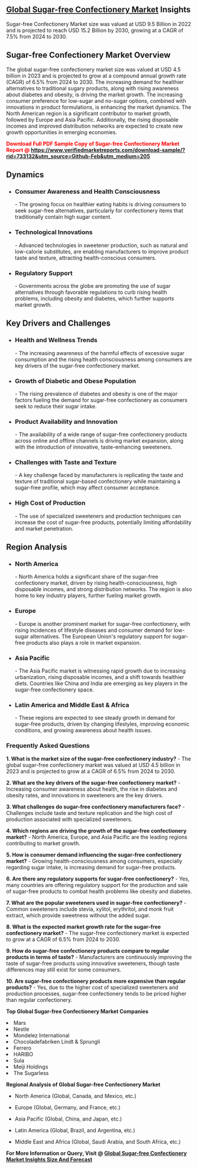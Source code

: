 <h2><a href="https://www.verifiedmarketreports.com/download-sample/?rid=733132&amp;utm_source=Github&amp;utm_medium=205" target="_blank">Global Sugar-free Confectionery Market</a> Insights</h2><p>Sugar-free Confectionery Market size was valued at USD 9.5 Billion in 2022 and is projected to reach USD 15.2 Billion by 2030, growing at a CAGR of 7.5% from 2024 to 2030.</p><p><h2>Sugar-free Confectionery Market Overview</h2> <p>The global sugar-free confectionery market size was valued at USD 4.5 billion in 2023 and is projected to grow at a compound annual growth rate (CAGR) of 6.5% from 2024 to 2030. The increasing demand for healthier alternatives to traditional sugary products, along with rising awareness about diabetes and obesity, is driving the market growth. The increasing consumer preference for low-sugar and no-sugar options, combined with innovations in product formulations, is enhancing the market dynamics. The North American region is a significant contributor to market growth, followed by Europe and Asia Pacific. Additionally, the rising disposable incomes and improved distribution networks are expected to create new growth opportunities in emerging economies.</p> <p><strong><p><span class=""><span style="color: #ff0000;"><strong>Download Full PDF Sample Copy of Sugar-free Confectionery Market Report</strong> @ </span><a href="https://www.verifiedmarketreports.com/download-sample/?rid=733132&amp;utm_source=Github-Feb&amp;utm_medium=205" target="_blank">https://www.verifiedmarketreports.com/download-sample/?rid=733132&amp;utm_source=Github-Feb&amp;utm_medium=205</a></span></p></strong></p> <h2>Dynamics</h2> <ul> <li><h3>Consumer Awareness and Health Consciousness</h3> - The growing focus on healthier eating habits is driving consumers to seek sugar-free alternatives, particularly for confectionery items that traditionally contain high sugar content.</li> <li><h3>Technological Innovations</h3> - Advanced technologies in sweetener production, such as natural and low-calorie substitutes, are enabling manufacturers to improve product taste and texture, attracting health-conscious consumers.</li> <li><h3>Regulatory Support</h3> - Governments across the globe are promoting the use of sugar alternatives through favorable regulations to curb rising health problems, including obesity and diabetes, which further supports market growth.</li> </ul> <h2>Key Drivers and Challenges</h2> <ul> <li><h3>Health and Wellness Trends</h3> - The increasing awareness of the harmful effects of excessive sugar consumption and the rising health consciousness among consumers are key drivers of the sugar-free confectionery market.</li> <li><h3>Growth of Diabetic and Obese Population</h3> - The rising prevalence of diabetes and obesity is one of the major factors fueling the demand for sugar-free confectionery as consumers seek to reduce their sugar intake.</li> <li><h3>Product Availability and Innovation</h3> - The availability of a wide range of sugar-free confectionery products across online and offline channels is driving market expansion, along with the introduction of innovative, taste-enhancing sweeteners.</li> <li><h3>Challenges with Taste and Texture</h3> - A key challenge faced by manufacturers is replicating the taste and texture of traditional sugar-based confectionery while maintaining a sugar-free profile, which may affect consumer acceptance.</li> <li><h3>High Cost of Production</h3> - The use of specialized sweeteners and production techniques can increase the cost of sugar-free products, potentially limiting affordability and market penetration.</li> </ul> <h2>Region Analysis</h2> <ul> <li><h3>North America</h3> - North America holds a significant share of the sugar-free confectionery market, driven by rising health-consciousness, high disposable incomes, and strong distribution networks. The region is also home to key industry players, further fueling market growth.</li> <li><h3>Europe</h3> - Europe is another prominent market for sugar-free confectionery, with rising incidences of lifestyle diseases and consumer demand for low-sugar alternatives. The European Union's regulatory support for sugar-free products also plays a role in market expansion.</li> <li><h3>Asia Pacific</h3> - The Asia Pacific market is witnessing rapid growth due to increasing urbanization, rising disposable incomes, and a shift towards healthier diets. Countries like China and India are emerging as key players in the sugar-free confectionery space.</li> <li><h3>Latin America and Middle East & Africa</h3> - These regions are expected to see steady growth in demand for sugar-free products, driven by changing lifestyles, improving economic conditions, and growing awareness about health issues.</li> </ul> <h3>Frequently Asked Questions</h3> <p><strong>1. What is the market size of the sugar-free confectionery industry?</strong> - The global sugar-free confectionery market was valued at USD 4.5 billion in 2023 and is projected to grow at a CAGR of 6.5% from 2024 to 2030.</p> <p><strong>2. What are the key drivers of the sugar-free confectionery market?</strong> - Increasing consumer awareness about health, the rise in diabetes and obesity rates, and innovations in sweeteners are the key drivers.</p> <p><strong>3. What challenges do sugar-free confectionery manufacturers face?</strong> - Challenges include taste and texture replication and the high cost of production associated with specialized sweeteners.</p> <p><strong>4. Which regions are driving the growth of the sugar-free confectionery market?</strong> - North America, Europe, and Asia Pacific are the leading regions contributing to market growth.</p> <p><strong>5. How is consumer demand influencing the sugar-free confectionery market?</strong> - Growing health-consciousness among consumers, especially regarding sugar intake, is increasing demand for sugar-free products.</p> <p><strong>6. Are there any regulatory supports for sugar-free confectionery?</strong> - Yes, many countries are offering regulatory support for the production and sale of sugar-free products to combat health problems like obesity and diabetes.</p> <p><strong>7. What are the popular sweeteners used in sugar-free confectionery?</strong> - Common sweeteners include stevia, xylitol, erythritol, and monk fruit extract, which provide sweetness without the added sugar.</p> <p><strong>8. What is the expected market growth rate for the sugar-free confectionery market?</strong> - The sugar-free confectionery market is expected to grow at a CAGR of 6.5% from 2024 to 2030.</p> <p><strong>9. How do sugar-free confectionery products compare to regular products in terms of taste?</strong> - Manufacturers are continuously improving the taste of sugar-free products using innovative sweeteners, though taste differences may still exist for some consumers.</p> <p><strong>10. Are sugar-free confectionery products more expensive than regular products?</strong> - Yes, due to the higher cost of specialized sweeteners and production processes, sugar-free confectionery tends to be priced higher than regular confectionery.</p> </p><p><strong>Top Global Sugar-free Confectionery Market Companies</strong></p><div data-test-id=""><p><li>Mars</li><li> Nestle</li><li> Mondelez International</li><li> Chocoladefabriken Lindt & Sprungli</li><li> Ferrero</li><li> HARIBO</li><li> Sula</li><li> Meiji Holdings</li><li> The Sugarless</li></p><div><strong>Regional Analysis of&nbsp;Global Sugar-free Confectionery Market</strong></div><ul><li dir="ltr"><p dir="ltr">North America&nbsp;(Global, Canada, and Mexico, etc.)</p></li><li dir="ltr"><p dir="ltr">Europe (Global, Germany, and France, etc.)</p></li><li dir="ltr"><p dir="ltr">Asia Pacific&nbsp;(Global, China, and Japan, etc.)</p></li><li dir="ltr"><p dir="ltr">Latin America&nbsp;(Global, Brazil, and Argentina, etc.)</p></li><li dir="ltr">Middle East and Africa&nbsp;(Global, Saudi Arabia, and South Africa, etc.)</li></ul><p><strong>For More Information or Query, Visit @&nbsp;</strong><strong><a href="https://www.verifiedmarketreports.com/product/sugar-free-confectionery-market/?utm_source=Github&amp;utm_medium=205" target="_blank">Global Sugar-free Confectionery Market Insights Size And Forecast</a></strong></p></div>
